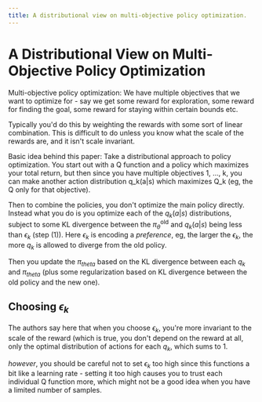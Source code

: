 ```yaml
---
title: A distributional view on multi-objective policy optimization.
---
```

# A Distributional View on Multi-Objective Policy Optimization

Multi-objective policy optimization: We have multiple objectives that
we want to optimize for - say we get some reward for exploration, some
reward for finding the goal, some reward for staying within certain bounds
etc.

Typically you'd do this by weighting the rewards with some sort of
linear combination. This is difficult to do unless you know what the
scale of the rewards are, and it isn't scale invariant.

Basic idea behind this paper: Take a distributional approach
to policy optimization. You start out with a Q function and
a policy which maximizes your total return, but then since
you have multiple objectives 1, ..., k, you can make another
action distribution q_k(a|s) which maximizes Q_k (eg, the
Q only for that objective).

Then to combine the policies, you don't optimize the main
policy directly. Instead what you do is you optimize
each of the $q_k(a|s)$ distributions, subject to some
KL divergence between the $\pi_{\theta}^{\text{old}}$ and
$q_k(a|s)$ being less than $\epsilon_k$ (step (1)). Here $\epsilon_k$
is encoding a *preference*, eg, the larger the $\epsilon_k$, the
more $q_k$ is allowed to diverge from the old policy.

Then you update the $\pi_{theta}$ based on
the KL divergence between each $q_k$ and $\pi_{theta}$ (plus
some regularization based on KL divergence between the old policy
and the new one).

## Choosing $\epsilon_k$

The authors say here that when you choose $\epsilon_k$, you're
more invariant to the scale of the reward (which is true, you don't
depend on the reward at all, only the optimal distribution of actions
for each $q_k$, which sums to 1.

*however*, you should be careful not to set $\epsilon_k$ too high
since this functions a bit like a learning rate - setting it
too high causes you to trust each individual Q function more,
which might not be a good idea when you have a limited number
of samples.